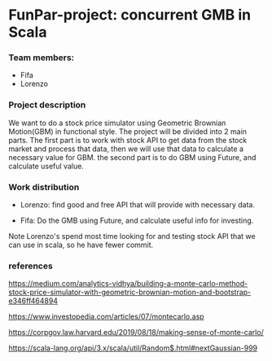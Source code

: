 # FunPar-project: concurrent GMB in Scala

### Team members: 
- Fifa
- Lorenzo 

### Project description
We want to do a stock price simulator using Geometric Brownian Motion(GBM) in functional style. The project will be divided into 2 main parts. The first part is to work with stock API to get data from the stock market and process that data, then we will use that data to calculate a necessary value for GBM. the second part is to do GBM using Future, and calculate useful value.

### Work distribution
  - Lorenzo: find good and free API that will provide with necessary data.
  
  - Fifa: Do the GMB using Future, and calculate useful info for investing.
  
Note Lorenzo's spend most time looking for and testing stock API that we can use in scala, so he have fewer commit.

### references

https://medium.com/analytics-vidhya/building-a-monte-carlo-method-stock-price-simulator-with-geometric-brownian-motion-and-bootstrap-e346ff464894

https://www.investopedia.com/articles/07/montecarlo.asp

https://corpgov.law.harvard.edu/2019/08/18/making-sense-of-monte-carlo/

https://scala-lang.org/api/3.x/scala/util/Random$.html#nextGaussian-999

